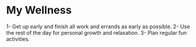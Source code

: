 # My Wellness

1- Get up early and finish all work and errands as early as possible.
2- Use the rest of the day for personal growth and relaxation. 
3- Plan regular fun activities. 

